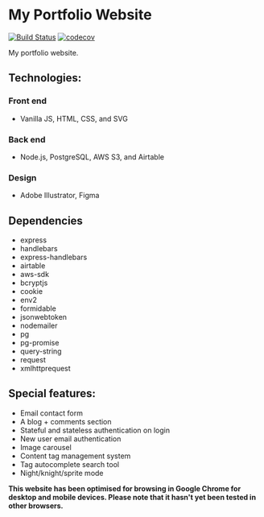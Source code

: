 # My Portfolio Website

[![Build Status](https://travis-ci.com/bobbysebolao/bobbysebolao.com.svg?branch=master)](https://travis-ci.com/bobbysebolao/bobbysebolao.com) [![codecov](https://codecov.io/gh/bobbysebolao/bobbysebolao.github.io/branch/master/graph/badge.svg)](https://codecov.io/gh/bobbysebolao/bobbysebolao.github.io)

My portfolio website.

## Technologies:

### Front end

- Vanilla JS, HTML, CSS, and SVG

### Back end

- Node.js, PostgreSQL, AWS S3, and Airtable

### Design

- Adobe Illustrator, Figma

## Dependencies

- express
- handlebars
- express-handlebars
- airtable
- aws-sdk
- bcryptjs
- cookie
- env2
- formidable
- jsonwebtoken
- nodemailer
- pg
- pg-promise
- query-string
- request
- xmlhttprequest

## Special features:

- Email contact form
- A blog + comments section
- Stateful and stateless authentication on login
- New user email authentication
- Image carousel
- Content tag management system
- Tag autocomplete search tool
- Night/knight/sprite mode

**This website has been optimised for browsing in Google Chrome for desktop and mobile devices. Please note that it hasn't yet been tested in other browsers.**
